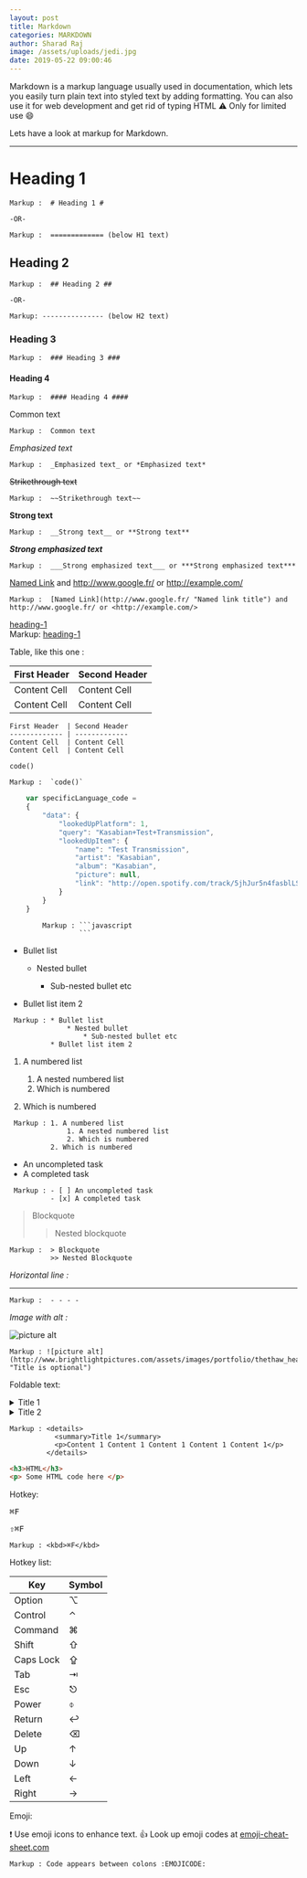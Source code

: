 ```yaml
---
layout: post
title: Markdown
categories: MARKDOWN
author: Sharad Raj
image: /assets/uploads/jedi.jpg
date: 2019-05-22 09:00:46
---
```

Markdown is a markup language usually used in documentation, which lets you easily turn plain text into styled text by adding formatting. You can also use it for web development and get rid of typing HTML :warning: Only for limited use :smile:

Lets have a look at markup for Markdown.

- - -

# Heading 1

```
Markup :  # Heading 1 #

-OR-

Markup :  ============= (below H1 text)
```

## Heading 2

```
Markup :  ## Heading 2 ##

-OR-

Markup: --------------- (below H2 text)
```

### Heading 3

```
Markup :  ### Heading 3 ###
```

#### Heading 4

```
Markup :  #### Heading 4 ####
```

Common text

```
Markup :  Common text
```

*Emphasized text*

```
Markup :  _Emphasized text_ or *Emphasized text*
```

~~Strikethrough text~~

```
Markup :  ~~Strikethrough text~~
```

**Strong text**

```
Markup :  __Strong text__ or **Strong text**
```

***Strong emphasized text***

```
Markup :  ___Strong emphasized text___ or ***Strong emphasized text***
```

[Named Link](http://www.google.fr/ "Named link title") and http://www.google.fr/ or <http://example.com/>

```
Markup :  [Named Link](http://www.google.fr/ "Named link title") and http://www.google.fr/ or <http://example.com/>
```

[heading-1](#heading-1 "Goto heading-1") \
    Markup: [heading-1](#heading-1 "Goto heading-1")

Table, like this one :

| First Header | Second Header |
| ------------ | ------------- |
| Content Cell | Content Cell  |
| Content Cell | Content Cell  |

```
First Header  | Second Header
------------- | -------------
Content Cell  | Content Cell
Content Cell  | Content Cell
```

`code()`

```
Markup :  `code()`
```

```javascript
    var specificLanguage_code = 
    {
        "data": {
            "lookedUpPlatform": 1,
            "query": "Kasabian+Test+Transmission",
            "lookedUpItem": {
                "name": "Test Transmission",
                "artist": "Kasabian",
                "album": "Kasabian",
                "picture": null,
                "link": "http://open.spotify.com/track/5jhJur5n4fasblLSCOcrTp"
            }
        }
    }
```

````
        Markup : ```javascript
                 ```
````

* Bullet list

  * Nested bullet

    * Sub-nested bullet etc
* Bullet list item 2

```
 Markup : * Bullet list
              * Nested bullet
                  * Sub-nested bullet etc
          * Bullet list item 2
```

1. A numbered list

   1. A nested numbered list
   2. Which is numbered
2. Which is numbered

```
 Markup : 1. A numbered list
              1. A nested numbered list
              2. Which is numbered
          2. Which is numbered
```

* An uncompleted task
* A completed task

```
 Markup : - [ ] An uncompleted task
          - [x] A completed task
```

> Blockquote
>
> > Nested blockquote

```
Markup :  > Blockquote
          >> Nested Blockquote
```

*Horizontal line :*

- - -

```
Markup :  - - - -
```

*Image with alt :*

![picture alt](http://www.brightlightpictures.com/assets/images/portfolio/thethaw_header.jpg "Title is optional")

```
Markup : ![picture alt](http://www.brightlightpictures.com/assets/images/portfolio/thethaw_header.jpg "Title is optional")
```

Foldable text:

<details>
  <summary>Title 1</summary>
  <p>Content 1 Content 1 Content 1 Content 1 Content 1</p>
</details>
<details>
  <summary>Title 2</summary>
  <p>Content 2 Content 2 Content 2 Content 2 Content 2</p>
</details>

```
Markup : <details>
           <summary>Title 1</summary>
           <p>Content 1 Content 1 Content 1 Content 1 Content 1</p>
         </details>
```

```html
<h3>HTML</h3>
<p> Some HTML code here </p>
```

Hotkey:

<kbd>⌘F</kbd>

<kbd>⇧⌘F</kbd>

```
Markup : <kbd>⌘F</kbd>
```

Hotkey list:

| Key       | Symbol |
| --------- | ------ |
| Option    | ⌥      |
| Control   | ⌃      |
| Command   | ⌘      |
| Shift     | ⇧      |
| Caps Lock | ⇪      |
| Tab       | ⇥      |
| Esc       | ⎋      |
| Power     | ⌽      |
| Return    | ↩      |
| Delete    | ⌫      |
| Up        | ↑      |
| Down      | ↓      |
| Left      | ←      |
| Right     | →      |

Emoji:

:exclamation: Use emoji icons to enhance text. :+1:  Look up emoji codes at [emoji-cheat-sheet.com](http://emoji-cheat-sheet.com/)

```
Markup : Code appears between colons :EMOJICODE:
```